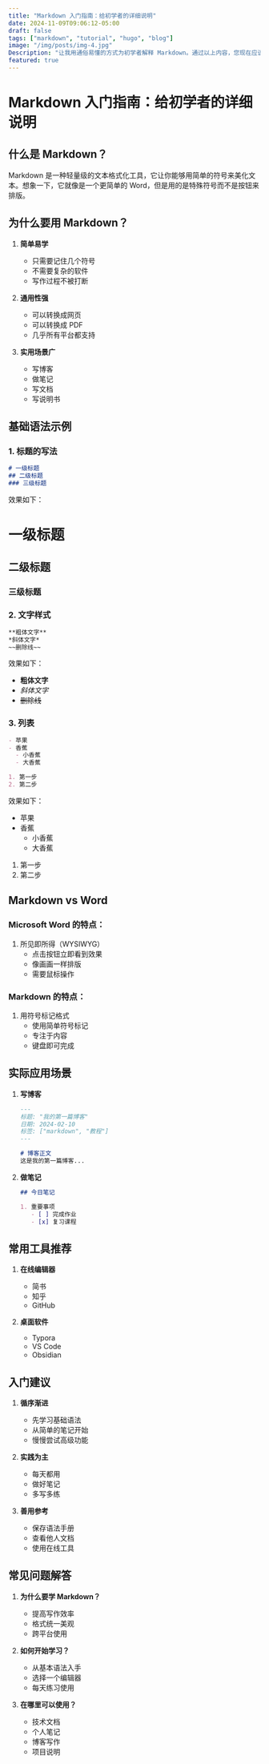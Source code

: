 ```yaml
---
title: "Markdown 入门指南：给初学者的详细说明"
date: 2024-11-09T09:06:12-05:00
draft: false
tags: ["markdown", "tutorial", "hugo", "blog"]
image: "/img/posts/img-4.jpg"
Description: "让我用通俗易懂的方式为初学者解释 Markdown。通过以上内容，您现在应该对 Markdown 有了基本认识。想要深入了解哪个部分？我可以详细解释："
featured: true
---
```


# Markdown 入门指南：给初学者的详细说明

## 什么是 Markdown？

Markdown 是一种轻量级的文本格式化工具，它让你能够用简单的符号来美化文本。想象一下，它就像是一个更简单的 Word，但是用的是特殊符号而不是按钮来排版。

## 为什么要用 Markdown？

1. **简单易学**
   - 只需要记住几个符号
   - 不需要复杂的软件
   - 写作过程不被打断

2. **通用性强**
   - 可以转换成网页
   - 可以转换成 PDF
   - 几乎所有平台都支持

3. **实用场景广**
   - 写博客
   - 做笔记
   - 写文档
   - 写说明书

## 基础语法示例

### 1. 标题的写法
```markdown
# 一级标题
## 二级标题
### 三级标题
```
效果如下：
# 一级标题
## 二级标题
### 三级标题

### 2. 文字样式
```markdown
**粗体文字**
*斜体文字*
~~删除线~~
```
效果如下：
- **粗体文字**
- *斜体文字*
- ~~删除线~~

### 3. 列表
```markdown
- 苹果
- 香蕉
  - 小香蕉
  - 大香蕉

1. 第一步
2. 第二步
```
效果如下：
- 苹果
- 香蕉
  - 小香蕉
  - 大香蕉

1. 第一步
2. 第二步

## Markdown vs Word

### Microsoft Word 的特点：
1. 所见即所得（WYSIWYG）
   - 点击按钮立即看到效果
   - 像画画一样排版
   - 需要鼠标操作

### Markdown 的特点：
1. 用符号标记格式
   - 使用简单符号标记
   - 专注于内容
   - 键盘即可完成

## 实际应用场景

1. **写博客**
   ```markdown
   ---
   标题: "我的第一篇博客"
   日期: 2024-02-10
   标签: ["markdown", "教程"]
   ---
   
   # 博客正文
   这是我的第一篇博客...
   ```

2. **做笔记**
   ```markdown
   ## 今日笔记
   
   1. 重要事项
      - [ ] 完成作业
      - [x] 复习课程
   ```

## 常用工具推荐

1. **在线编辑器**
   - 简书
   - 知乎
   - GitHub

2. **桌面软件**
   - Typora
   - VS Code
   - Obsidian

## 入门建议

1. **循序渐进**
   - 先学习基础语法
   - 从简单的笔记开始
   - 慢慢尝试高级功能

2. **实践为主**
   - 每天都用
   - 做好笔记
   - 多写多练

3. **善用参考**
   - 保存语法手册
   - 查看他人文档
   - 使用在线工具

## 常见问题解答

1. **为什么要学 Markdown？**
   - 提高写作效率
   - 格式统一美观
   - 跨平台使用

2. **如何开始学习？**
   - 从基本语法入手
   - 选择一个编辑器
   - 每天练习使用

3. **在哪里可以使用？**
   - 技术文档
   - 个人笔记
   - 博客写作
   - 项目说明
